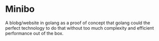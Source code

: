 # Minibo

A blobg/website in golang as a proof of concept that golang could the perfect technology to do that without too much complexity and efficient performance out of the box.
